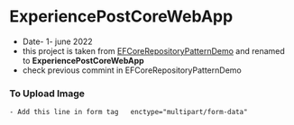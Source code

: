 # ExperiencePostCoreWebApp
- Date- 1- june 2022
- this project is taken from <a href="https://github.com/beingvishalt/EFCoreRepositoryPatternDemo.git">EFCoreRepositoryPatternDemo</a> and renamed to 
<b> ExperiencePostCoreWebApp </b>
- check previous commint in EFCoreRepositoryPatternDemo


### To Upload Image 

    - Add this line in form tag   enctype="multipart/form-data" 
 
